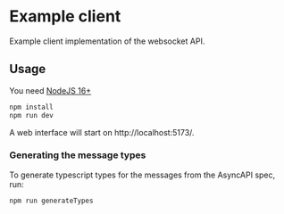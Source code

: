# Example client

Example client implementation of the websocket API.

## Usage

You need [NodeJS 16+](https://nodejs.org/en/)

```bash
npm install
npm run dev
```

A web interface will start on http://localhost:5173/.

### Generating the message types

To generate typescript types for the messages from the AsyncAPI spec, run:

```bash
npm run generateTypes
```
